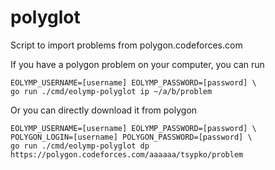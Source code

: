 # polyglot
Script to import problems from polygon.codeforces.com

If you have a polygon problem on your computer, you can run

```
EOLYMP_USERNAME=[username] EOLYMP_PASSWORD=[password] \
go run ./cmd/eolymp-polyglot ip ~/a/b/problem
```

Or you can directly download it from polygon

```
EOLYMP_USERNAME=[username] EOLYMP_PASSWORD=[password] \
POLYGON_LOGIN=[username] POLYGON_PASSWORD=[password] \
go run ./cmd/eolymp-polyglot dp https://polygon.codeforces.com/aaaaaa/tsypko/problem
```
